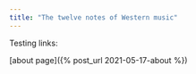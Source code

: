 ```yaml
---
title: "The twelve notes of Western music"
---
```


Testing links:

[about page]({% post_url 2021-05-17-about %}) 

